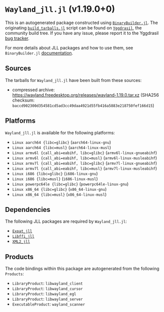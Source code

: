 # `Wayland_jll.jl` (v1.19.0+0)

This is an autogenerated package constructed using [`BinaryBuilder.jl`](https://github.com/JuliaPackaging/BinaryBuilder.jl). The originating [`build_tarballs.jl`](https://github.com/JuliaPackaging/Yggdrasil/blob/903ed25a2df622a468773d49a6a27e25d7f11e58/W/Wayland/build_tarballs.jl) script can be found on [`Yggdrasil`](https://github.com/JuliaPackaging/Yggdrasil/), the community build tree.  If you have any issue, please report it to the Yggdrasil [bug tracker](https://github.com/JuliaPackaging/Yggdrasil/issues).

For more details about JLL packages and how to use them, see `BinaryBuilder.jl` [documentation](https://juliapackaging.github.io/BinaryBuilder.jl/dev/jll/).

## Sources

The tarballs for `Wayland_jll.jl` have been built from these sources:

* compressed archive: https://wayland.freedesktop.org/releases/wayland-1.19.0.tar.xz (SHA256 checksum: `baccd902300d354581cd5ad3cc49daa4921d55fb416a5883e218750fef166d15`)

## Platforms

`Wayland_jll.jl` is available for the following platforms:

* `Linux aarch64 {libc=glibc}` (`aarch64-linux-gnu`)
* `Linux aarch64 {libc=musl}` (`aarch64-linux-musl`)
* `Linux armv6l {call_abi=eabihf, libc=glibc}` (`armv6l-linux-gnueabihf`)
* `Linux armv6l {call_abi=eabihf, libc=musl}` (`armv6l-linux-musleabihf`)
* `Linux armv7l {call_abi=eabihf, libc=glibc}` (`armv7l-linux-gnueabihf`)
* `Linux armv7l {call_abi=eabihf, libc=musl}` (`armv7l-linux-musleabihf`)
* `Linux i686 {libc=glibc}` (`i686-linux-gnu`)
* `Linux i686 {libc=musl}` (`i686-linux-musl`)
* `Linux powerpc64le {libc=glibc}` (`powerpc64le-linux-gnu`)
* `Linux x86_64 {libc=glibc}` (`x86_64-linux-gnu`)
* `Linux x86_64 {libc=musl}` (`x86_64-linux-musl`)

## Dependencies

The following JLL packages are required by `Wayland_jll.jl`:

* [`Expat_jll`](https://github.com/JuliaBinaryWrappers/Expat_jll.jl)
* [`Libffi_jll`](https://github.com/JuliaBinaryWrappers/Libffi_jll.jl)
* [`XML2_jll`](https://github.com/JuliaBinaryWrappers/XML2_jll.jl)

## Products

The code bindings within this package are autogenerated from the following `Products`:

* `LibraryProduct`: `libwayland_client`
* `LibraryProduct`: `libwayland_cursor`
* `LibraryProduct`: `libwayland_egl`
* `LibraryProduct`: `libwayland_server`
* `ExecutableProduct`: `wayland_scanner`

